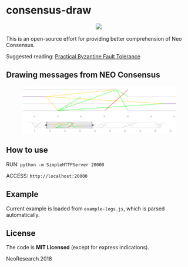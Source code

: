 # consensus-draw

<p align="center">
    <img
      src="http://res.cloudinary.com/dnh3we6el/image/upload/v1519941321/NeoResearch-Logo.png"
      width="125px;">
</p>

This is an open-source effort for providing better comprehension of Neo Consensus.

Suggested reading:
[Practical
Byzantine
Fault
Tolerance](http://pmg.csail.mit.edu/papers/osdi99.pdf)


## Drawing messages from NEO Consensus

<p align="center">
    <img
      src="./view-sample.png"
      width="420px;">
</p>

## How to use
RUN: `python -m SimpleHTTPServer 20000`

ACCESS: `http://localhost:20000`

## Example
Current example is loaded from `example-logs.js`, which is parsed automatically.

## License

The code is **MIT Licensed** (except for express indications).

NeoResearch 2018
